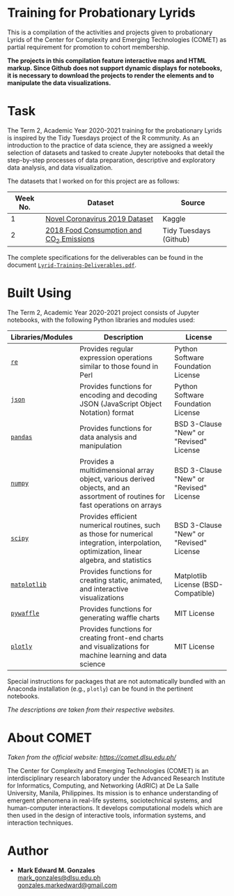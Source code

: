 # Training for Probationary Lyrids

This is a compilation of the activities and projects given to probationary Lyrids of the Center for Complexity and Emerging Technologies (COMET) as partial requirement for promotion to cohort membership. 

**The projects in this compilation feature interactive maps and HTML markup. Since Github does not support dynamic displays for notebooks, it is necessary to download the projects to render the elements and to manipulate the data visualizations.**

# Task

The Term 2, Academic Year 2020-2021 training for the probationary Lyrids is inspired by the Tidy Tuesdays project of the R community. As an introduction to the practice of data science, they are assigned a weekly selection of datasets and tasked to create Jupyter notebooks that detail the step-by-step processes of data preparation, descriptive and exploratory data analysis, and data visualization. 

The datasets that I worked on for this project are as follows:

Week No. | Dataset | Source
--- | --- | ---
1 | <a href = "https://www.kaggle.com/sudalairajkumar/novel-corona-virus-2019-dataset">Novel Coronavirus 2019 Dataset</a> | Kaggle
2 | <a href = "https://github.com/rfordatascience/tidytuesday/tree/master/data/2020/2020-02-18">2018 Food Consumption and CO<sub>2</sub> Emissions</a> | Tidy Tuesdays (Github)

The complete specifications for the deliverables can be found in the document <a href = ""><code>Lyrid-Training-Deliverables.pdf</code></a>.

# Built Using

The Term 2, Academic Year 2020-2021 project consists of Jupyter notebooks, with the following Python libraries and modules used:

Libraries/Modules | Description | License
--- | ---| ---
<a href = "https://docs.python.org/3/library/re.html"><code>re</code></a> | Provides regular expression operations similar to those found in Perl | Python Software Foundation License
<a href = "https://docs.python.org/3/library/json.html"><code>json</code></a> | Provides functions for encoding and decoding JSON (JavaScript Object Notation) format | Python Software Foundation License
<a href = "https://pandas.pydata.org/"><code>pandas</code></a> | Provides functions for data analysis and manipulation | BSD 3-Clause "New" or "Revised" License
<a href = "https://numpy.org/"><code>numpy</code></a> | Provides a multidimensional array object, various derived objects, and an assortment of routines for fast operations on arrays | BSD 3-Clause "New" or "Revised" License
<a href = "https://www.scipy.org/"><code>scipy</code></a> | Provides efficient numerical routines, such as those for numerical integration, interpolation, optimization, linear algebra, and statistics | BSD 3-Clause "New" or "Revised" License
<a href = "https://matplotlib.org/"><code>matplotlib</code></a> | Provides functions for creating static, animated, and interactive visualizations | Matplotlib License (BSD-Compatible)
<a href = "https://pywaffle.readthedocs.io/en/latest/"><code>pywaffle</code></a> | Provides functions for generating waffle charts | MIT License
<a href = "https://plotly.com"><code>plotly</code></a> | Provides functions for creating front-end charts and visualizations for machine learning and data science | MIT License

Special instructions for packages that are not automatically bundled with an Anaconda installation (e.g., <code>plotly</code>) can be found in the pertinent notebooks.

*The descriptions are taken from their respective websites.*

# About COMET

*Taken from the official website: https://comet.dlsu.edu.ph/*

The Center for Complexity and Emerging Technologies (COMET) is an interdisciplinary research laboratory under the Advanced Research Institute for Informatics, Computing, and Networking (AdRIC) at De La Salle University, Manila, Philippines. Its mission is to enhance understanding of emergent phenomena in real-life systems, sociotechnical systems, and human-computer interactions. It develops computational models which are then used in the design of interactive tools, information systems, and interaction techniques.

# Author
- **Mark Edward M. Gonzales** <br/>
  mark_gonzales@dlsu.edu.ph <br/>
  gonzales.markedward@gmail.com

